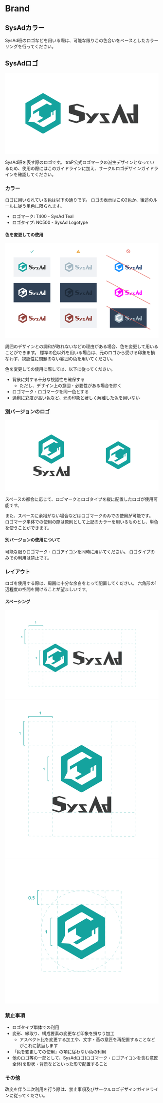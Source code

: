 # Brand

## SysAdカラー
<link-card-container>
<color-panel title="SysAd Teal" hex="14A39E" />
<color-panel title="SysAd Gray" hex="3A3B3B" />
</link-card-container>

SysAd班のロゴなどを用いる際は、可能な限りこの色合いをベースとしたカラーリングを行ってください。

## SysAdロゴ

![SysAd Logo](../../assets/Logo_Full.svg)

SysAd班を表す際のロゴです。
traP公式ロゴマークの派生デザインとなっているため、使用の際にはこのガイドラインに加え、サークルロゴデザインガイドラインを確認してください。

### カラー

ロゴに用いられている色は以下の通りです。
ロゴの表示はこの2色か、後述のルールに従う単色に限られます。

- ロゴマーク: T400 - SysAd Teal
- ロゴタイプ: NC500 - SysAd Logotype

#### 色を変更しての使用

![](../../assets/Logo_Full_Coloring.svg)

周囲のデザインとの調和が取れないなどの理由がある場合、色を変更して用いることができます。
標準の色以外を用いる場合は、元のロゴから受ける印象を損なわず、視認性に問題のない範囲の色を用いてください。

色を変更しての使用に際しては、以下に従ってください。
- 背景に対する十分な視認性を確保する
  - ただし、デザイン上の意図・必要性がある場合を除く
- ロゴマーク・ロゴマークを同一色とする
- 過剰に彩度が高い色など、元の印象と著しく解離した色を用いない


### 別バージョンのロゴ

![](../../assets/Logo_Vert_Icon.svg)

スペースの都合に応じて、ロゴマークとロゴタイプを縦に配置したロゴが使用可能です。

また、スペースに余裕がない場合などはロゴマークのみでの使用が可能です。
ロゴマーク単体での使用の際は原則として上記のカラーを用いるものとし、単色を使うことができます。

#### 別バージョンの使用について
可能な限りロゴマーク・ロゴアイコンを同時に用いてください。
ロゴタイプのみでの利用は禁止です。

### レイアウト
ロゴを使用する際は、周囲に十分な余白をとって配置してください。
六角形の1辺程度の空間を開けることが望ましいです。

#### スペーシング
![](../../assets/Logo_Full_Layout.svg)
![](../../assets/Logo_Vert_Layout.svg)
![](../../assets/Logo_Icon_Layout.svg)

### 禁止事項
- ロゴタイプ単体での利用
- 変形、縁取り、構成要素の変更など印象を損なう加工
  - アスペクト比を変更する加工や、文字・燕の意匠を再配置することなどがこれに該当します
- 「色を変更しての使用」の項に従わない色の利用
- 他のロゴ等の一部として、SysAdロゴ(ロゴマーク・ロゴアイコンを含む意匠全体)を形状・背景などといった形で配置すること

### その他
改変を伴う二次利用を行う際は、禁止事項及びサークルロゴデザインガイドラインに従ってください。
